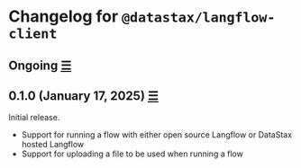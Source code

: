 # Changelog for `@datastax/langflow-client`

## Ongoing [☰](https://github.com/datastax/langflow-client-ts/compare/v0.1.0...master)

## 0.1.0 (January 17, 2025) [☰](https://github.com/datastax/langflow-client-ts/commits/v.0.1.0)

Initial release.

- Support for running a flow with either open source Langflow or DataStax hosted Langflow
- Support for uploading a file to be used when running a flow
